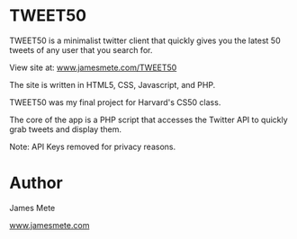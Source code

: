 # TWEET50

TWEET50 is a minimalist twitter client that quickly gives you the latest 50 tweets of any user that you search for.

View site at: www.jamesmete.com/TWEET50

The site is written in HTML5, CSS, Javascript, and PHP.

TWEET50 was my final project for Harvard's CS50 class.

The core of the app is a PHP script that accesses the Twitter API to quickly grab tweets and display them.

Note: API Keys removed for privacy reasons.

# Author

James Mete

www.jamesmete.com
